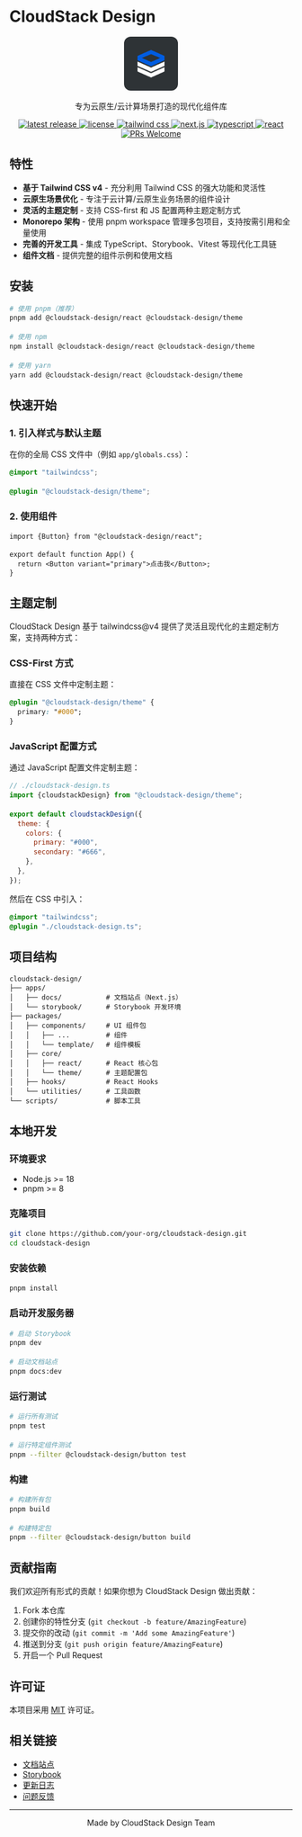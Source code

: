 # CloudStack Design

<div align="center">
  <img style="border-radius: 12px" width="96" height="96" alt="Logo" src="https://raw.githubusercontent.com/cloudstack-tech/cloudstack-design/main/raws/logo.png">
  <p>专为云原生/云计算场景打造的现代化组件库</p>

  <p>
    <!-- <a href="https://www.npmjs.com/package/@cloudstack-design/react">
      <img src="https://img.shields.io/npm/v/@cloudstack-design/react.svg?style=flat-square" alt="npm version" />
    </a>
    <a href="https://www.npmjs.com/package/@cloudstack-design/react">
      <img src="https://img.shields.io/npm/dm/@cloudstack-design/react.svg?style=flat-square" alt="npm downloads" />
    </a> -->
    <!-- <a href="https://github.com/cloudstack-tech/cloudstack-design/actions">
      <img src="https://img.shields.io/github/actions/workflow/status/cloudstack-tech/cloudstack-design/ci.yml?style=flat-square" alt="build status" />
    </a> -->
    <a href="https://github.com/cloudstack-tech/cloudstack-design/releases">
      <img src="https://img.shields.io/github/v/release/cloudstack-tech/cloudstack-design.svg?style=flat-square&logo=github&logoColor=white" alt="latest release" />
    </a>
    <a href="https://github.com/cloudstack-tech/cloudstack-design/blob/main/LICENSE">
      <img src="https://img.shields.io/github/license/cloudstack-tech/cloudstack-design.svg?style=flat-square&logo=opensourceinitiative&logoColor=white" alt="license" />
    </a>
    <a href="https://tailwindcss.com/">
      <img src="https://img.shields.io/badge/Tailwind_CSS-v4+-38bdf8.svg?style=flat-square&logo=tailwind-css&logoColor=white" alt="tailwind css" />
    </a>
    <a href="https://nextjs.org/">
      <img src="https://img.shields.io/badge/Next.js-15+-000000.svg?style=flat-square&logo=next.js&logoColor=white" alt="next.js" />
    </a>
    <a href="https://www.typescriptlang.org/">
      <img src="https://img.shields.io/badge/TypeScript-5.0+-3178c6.svg?style=flat-square&logo=typescript&logoColor=white" alt="typescript" />
    </a>
    <a href="https://react.dev/">
      <img src="https://img.shields.io/badge/React-18+-61dafb.svg?style=flat-square&logo=react&logoColor=black" alt="react" />
    </a>
    <a href="https://github.com/cloudstack-tech/cloudstack-design/pulls">
      <img src="https://img.shields.io/badge/PRs-welcome-brightgreen.svg?style=flat-square&logo=github&logoColor=white" alt="PRs Welcome" />
    </a>
  </p>
</div>

## 特性

- **基于 Tailwind CSS v4** - 充分利用 Tailwind CSS 的强大功能和灵活性
- **云原生场景优化** - 专注于云计算/云原生业务场景的组件设计
- **灵活的主题定制** - 支持 CSS-first 和 JS 配置两种主题定制方式
- **Monorepo 架构** - 使用 pnpm workspace 管理多包项目，支持按需引用和全量使用
- **完善的开发工具** - 集成 TypeScript、Storybook、Vitest 等现代化工具链
- **组件文档** - 提供完整的组件示例和使用文档

## 安装

```bash
# 使用 pnpm（推荐）
pnpm add @cloudstack-design/react @cloudstack-design/theme

# 使用 npm
npm install @cloudstack-design/react @cloudstack-design/theme

# 使用 yarn
yarn add @cloudstack-design/react @cloudstack-design/theme
```

## 快速开始

### 1. 引入样式与默认主题

在你的全局 CSS 文件中（例如 `app/globals.css`）：

```css
@import "tailwindcss";

@plugin "@cloudstack-design/theme";
```

### 2. 使用组件

```tsx
import {Button} from "@cloudstack-design/react";

export default function App() {
  return <Button variant="primary">点击我</Button>;
}
```

## 主题定制

CloudStack Design 基于 tailwindcss@v4 提供了灵活且现代化的主题定制方案，支持两种方式：

### CSS-First 方式

直接在 CSS 文件中定制主题：

```css
@plugin "@cloudstack-design/theme" {
  primary: "#000";
}
```

### JavaScript 配置方式

通过 JavaScript 配置文件定制主题：

```js
// ./cloudstack-design.ts
import {cloudstackDesign} from "@cloudstack-design/theme";

export default cloudstackDesign({
  theme: {
    colors: {
      primary: "#000",
      secondary: "#666",
    },
  },
});
```

然后在 CSS 中引入：

```css
@import "tailwindcss";
@plugin "./cloudstack-design.ts";
```

## 项目结构

```
cloudstack-design/
├── apps/
│   ├── docs/           # 文档站点（Next.js）
│   └── storybook/      # Storybook 开发环境
├── packages/
│   ├── components/     # UI 组件包
│   │   ├── ...         # 组件
│   │   └── template/   # 组件模板
│   ├── core/
│   │   ├── react/      # React 核心包
│   │   └── theme/      # 主题配置包
│   ├── hooks/          # React Hooks
│   └── utilities/      # 工具函数
└── scripts/            # 脚本工具
```

## 本地开发

### 环境要求

- Node.js >= 18
- pnpm >= 8

### 克隆项目

```bash
git clone https://github.com/your-org/cloudstack-design.git
cd cloudstack-design
```

### 安装依赖

```bash
pnpm install
```

### 启动开发服务器

```bash
# 启动 Storybook
pnpm dev

# 启动文档站点
pnpm docs:dev
```

### 运行测试

```bash
# 运行所有测试
pnpm test

# 运行特定组件测试
pnpm --filter @cloudstack-design/button test
```

### 构建

```bash
# 构建所有包
pnpm build

# 构建特定包
pnpm --filter @cloudstack-design/button build
```

## 贡献指南

我们欢迎所有形式的贡献！如果你想为 CloudStack Design 做出贡献：

1. Fork 本仓库
2. 创建你的特性分支 (`git checkout -b feature/AmazingFeature`)
3. 提交你的改动 (`git commit -m 'Add some AmazingFeature'`)
4. 推送到分支 (`git push origin feature/AmazingFeature`)
5. 开启一个 Pull Request

## 许可证

本项目采用 [MIT](./LICENSE) 许可证。

## 相关链接

- [文档站点](#)
- [Storybook](#)
- [更新日志](#)
- [问题反馈](https://github.com/your-org/cloudstack-design/issues)

---

<div align="center">
  Made by CloudStack Design Team
</div>
